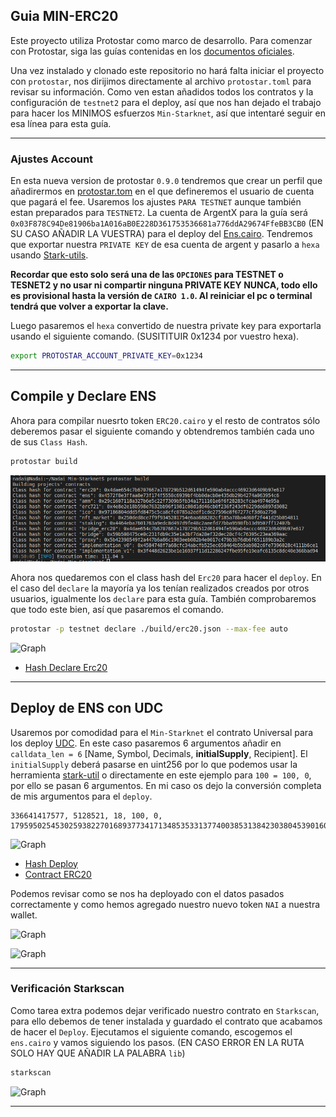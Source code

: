 ## Guia MIN-ERC20

Este proyecto utiliza Protostar como marco de desarrollo. Para comenzar con Protostar, siga las guías contenidas en los [documentos oficiales](https://docs.swmansion.com/protostar/docs/tutorials/installation).

Una vez instalado y clonado este repositorio no hará falta iniciar el proyecto con `protostar`, nos dirijimos directamente al archivo `protostar.toml` para revisar su información. Como ven estan añadidos todos los contratos y la configuración de `testnet2` para el deploy, así que nos han dejado el trabajo para hacer los MINIMOS esfuerzos `Min-Starknet`, así que intentaré seguir en esa línea para esta guía. 

----

### Ajustes Account

En esta nueva version de protostar `0.9.0` tendremos que crear un perfil que añadirermos en [protostar.tom](/protostar.toml) en el que defineremos el usuario de cuenta que pagará el fee. Usaremos los ajustes `PARA TESTNET` aunque también estan preparados para `TESTNET2`. La cuenta de ArgentX para la guía será `0x03F878C94De81906ba1A016aB0E228D361753536681a776ddA29674FfeBB3CB0` (EN SU CASO AÑADIR LA VUESTRA) para el deploy del [Ens.cairo](/src/min_ens/ens.cairo). Tendremos que exportar nuestra `PRIVATE KEY` de esa cuenta de argent y pasarlo a `hexa` usando [Stark-utils](https://www.stark-utils.xyz/converter).

 **Recordar que esto solo será una de las `OPCIONES` para TESTNET o TESNET2 y no usar ni compartir ninguna PRIVATE KEY NUNCA, todo ello es provisional hasta la versión de `CAIRO 1.0`. Al reiniciar el pc o terminal tendrá que volver a exportar la clave.** 
 
 Luego pasaremos el `hexa` convertido de nuestra private key para exportarla usando el siguiente comando. (SUSITITUIR 0x1234 por vuestro hexa).

```bash
export PROTOSTAR_ACCOUNT_PRIVATE_KEY=0x1234
```

---

## Compile y Declare ENS

Ahora para compilar nuesrto token `ERC20.cairo` y el resto de contratos sólo deberemos pasar el siguiente comando y obtendremos también cada uno de sus `Class Hash`.


```bash
protostar build
```

![Graph](/src/min_ens/imagenes/build.png)


Ahora nos quedaremos con el class hash del `Erc20` para hacer el `deploy`. En el caso del `declare` la mayoría ya los tenían  realizados creados por otros usuarios, igualmente los `declare` para esta guía. También comprobaremos que todo este bien, así que pasaremos el comando.


```bash
protostar -p testnet declare ./build/erc20.json --max-fee auto
```

![Graph](/src/min_erc20/imágenes/declare.png)

* [Hash Declare Erc20](https://testnet.starkscan.co/tx/0x07a729d9573237ff72683150a47c7ef65e9236c63ddfc994ae3d57ddb4ea861b)

---

## Deploy de ENS con UDC

Usaremos por comodidad para el `Min-Starknet` el contrato Universal para los deploy [UDC](https://testnet.starkscan.co/contract/0x041a78e741e5af2fec34b695679bc6891742439f7afb8484ecd7766661ad02bf#write-contract). En este caso pasaremos 6 argumentos añadir en `calldata_len = 6` [Name, Symbol, Decimals, **initialSupply**, Recipient]. El `initialSupply` deberá pasarse en uint256 por lo que podemos usar la herramienta [stark-util](https://www.stark-utils.xyz/converter) o directamente en este ejemplo para `100 = 100, 0`, por ello se pasan 6 argumentos. En mi caso os dejo la conversión completa de mis argumentos para el `deploy`.

```
336641417577, 5128521, 18, 100, 0, 1795950254530259382270168937734171348535331377400385313842303804539016002736
```

![Graph](/src/min_erc20/im%C3%A1genes/deploy.png)


* [Hash Deploy](https://testnet.starkscan.co/tx/0x389297da6cbc2b033e6e2acbfd45ac374abaef78dc0d0aeaf057c7ea1c28557)
* [Contract ERC20](https://testnet.starkscan.co/contract/0x0005cb4b24c874d2a7378a21286f3e70a9a4447567bf8f9b8de71b8a75f32abb#overview)

Podemos revisar como se nos ha deployado con el datos pasados correctamente y como hemos agregado nuestro nuevo token `NAI` a nuestra wallet.

![Graph](/src/min_erc20/im%C3%A1genes/name.png)

![Graph](/src/min_erc20/im%C3%A1genes/add.png)

---

### Verificación Starkscan

Como tarea extra podemos dejar verificado nuestro contrato en `Starkscan`, para ello debemos de tener instalada y guardado el contrato que acabamos de hacer el `Deploy`. Ejecutamos el siguiente comando, escogemos el `ens.cairo` y vamos siguiendo los pasos. (EN CASO ERROR EN LA RUTA SOLO HAY QUE AÑADIR LA PALABRA `lib`)

```bash
starkscan
```

![Graph](/src/min_erc20/imagenes/lib.png)

---